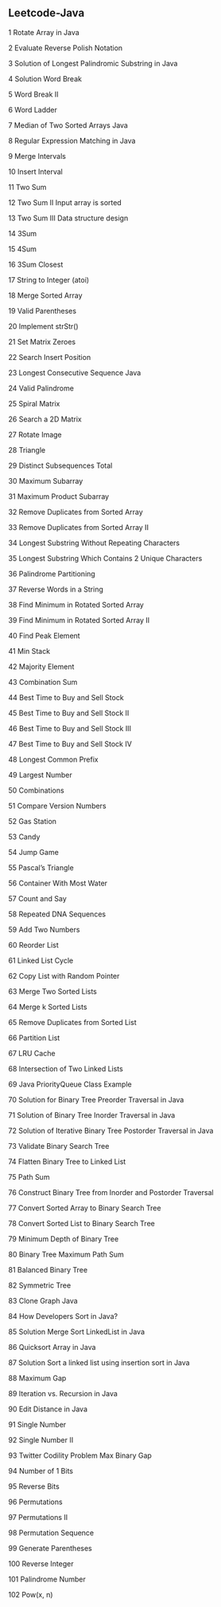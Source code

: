 <h2>Leetcode-Java</h2>

<p>1 Rotate Array in Java </p>
2 Evaluate Reverse Polish Notation </p>
3 Solution of Longest Palindromic Substring in Java </p>
4 Solution Word Break </p>
5 Word Break II </p>
6 Word Ladder </p>
7 Median of Two Sorted Arrays Java </p>
8 Regular Expression Matching in Java </p>
9 Merge Intervals </p>
10 Insert Interval </p>
11 Two Sum </p>
12 Two Sum II Input array is sorted </p>
13 Two Sum III Data structure design </p>
14 3Sum </p>
15 4Sum </p>
16 3Sum Closest </p>
17 String to Integer (atoi) </p>
18 Merge Sorted Array </p>
19 Valid Parentheses </p>
20 Implement strStr() </p>
21 Set Matrix Zeroes </p>
22 Search Insert Position </p>
23 Longest Consecutive Sequence Java </p>
24 Valid Palindrome </p>
25 Spiral Matrix </p>
26 Search a 2D Matrix </p>
27 Rotate Image </p>
28 Triangle </p>
29 Distinct Subsequences Total </p>
30 Maximum Subarray </p>
31 Maximum Product Subarray </p>
32 Remove Duplicates from Sorted Array </p>
33 Remove Duplicates from Sorted Array II </p>
34 Longest Substring Without Repeating Characters </p>
35 Longest Substring Which Contains 2 Unique Characters </p>
36 Palindrome Partitioning </p>
37 Reverse Words in a String </p>
38 Find Minimum in Rotated Sorted Array </p>
39 Find Minimum in Rotated Sorted Array II </p>
40 Find Peak Element </p>
41 Min Stack </p>
42 Majority Element </p>
43 Combination Sum </p>
44 Best Time to Buy and Sell Stock </p>
45 Best Time to Buy and Sell Stock II </p>
46 Best Time to Buy and Sell Stock III </p>
47 Best Time to Buy and Sell Stock IV </p>
48 Longest Common Prefix </p>
49 Largest Number </p>
50 Combinations </p>
51 Compare Version Numbers </p>
52 Gas Station </p>
53 Candy </p>
54 Jump Game </p>
55 Pascal’s Triangle </p>
56 Container With Most Water </p>
57 Count and Say </p>
58 Repeated DNA Sequences </p>
59 Add Two Numbers </p>
60 Reorder List </p>
61 Linked List Cycle </p> 
62 Copy List with Random Pointer </p>
63 Merge Two Sorted Lists </p>
64 Merge k Sorted Lists </p>
65 Remove Duplicates from Sorted List </p>
66 Partition List </p>
67 LRU Cache </p>
68 Intersection of Two Linked Lists </p>
69 Java PriorityQueue Class Example </p>
70 Solution for Binary Tree Preorder Traversal in Java </p>
71 Solution of Binary Tree Inorder Traversal in Java </p>
72 Solution of Iterative Binary Tree Postorder Traversal in Java </p>
73 Validate Binary Search Tree </p>
74 Flatten Binary Tree to Linked List </p>
75 Path Sum </p>
76 Construct Binary Tree from Inorder and Postorder Traversal </p>
77 Convert Sorted Array to Binary Search Tree </p>
78 Convert Sorted List to Binary Search Tree </p>
79 Minimum Depth of Binary Tree </p>
80 Binary Tree Maximum Path Sum </p>
81 Balanced Binary Tree </p>
82 Symmetric Tree </p>
83 Clone Graph Java </p>
84 How Developers Sort in Java? </p>
85 Solution Merge Sort LinkedList in Java </p>
86 Quicksort Array in Java </p>
87 Solution Sort a linked list using insertion sort in Java </p>
88 Maximum Gap </p>
89 Iteration vs. Recursion in Java </p>
90 Edit Distance in Java </p>
91 Single Number </p>
92 Single Number II </p>
93 Twitter Codility Problem Max Binary Gap </p>
94 Number of 1 Bits </p>
95 Reverse Bits </p>
96 Permutations </p>
97 Permutations II </p>
98 Permutation Sequence </p> 
99 Generate Parentheses </p>
100 Reverse Integer </p>
101 Palindrome Number </p>
102 Pow(x, n) </p>
